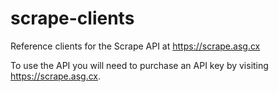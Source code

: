# scrape-clients
Reference clients for the Scrape API at https://scrape.asg.cx

To use the API you will need to purchase an API key by visiting https://scrape.asg.cx.
